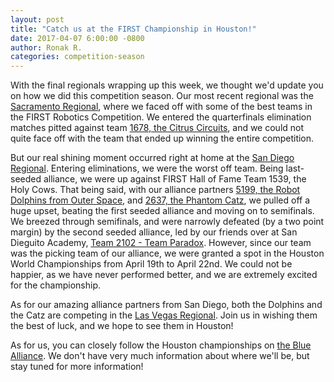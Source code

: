```yaml
---
layout: post
title: "Catch us at the FIRST Championship in Houston!"
date: 2017-04-07 6:00:00 -0800
author: Ronak R.
categories: competition-season
---
```


With the final regionals wrapping up this week, we thought we'd update you on how we did this competition season. Our most recent regional was the [Sacramento Regional](https://www.thebluealliance.com/event/2017cada), where we faced off with some of the best teams in the FIRST Robotics Competition. We entered the quarterfinals elimination matches pitted against team [1678, the Citrus Circuits](https://modmealsonmendenhall.files.wordpress.com/2010/04/lemon1.jpg), and we could not quite face off with the team that ended up winning the entire competition.

But our real shining moment occurred right at home at the [San Diego Regional](https://www.thebluealliance.com/event/2017casd). Entering eliminations, we were the worst off team. Being last-seeded alliance, we were up against FIRST Hall of Fame Team 1539, the Holy Cows. That being said, with our alliance partners [5199, the Robot Dolphins from Outer Space](https://www.thebluealliance.com/team/5199), and [2637, the Phantom Catz](https://www.thebluealliance.com/team/2637), we pulled off a huge upset, beating the first seeded alliance and moving on to semifinals. We breezed through semifinals, and were narrowly defeated (by a two point margin) by the second seeded alliance, led by our friends over at San Dieguito Academy, [Team 2102 - Team Paradox](https://www.thebluealliance.com/team/2102/). However, since our team was the picking team of our alliance, we were granted a spot in the Houston World Championships from April 19th to April 22nd. We could not be happier, as we have never performed better, and we are extremely excited for the championship.

As for our amazing alliance partners from San Diego, both the Dolphins and the Catz are competing in the [Las Vegas Regional](https://www.thebluealliance.com/event/2017nvlv). Join us in wishing them the best of luck, and we hope to see them in Houston!

As for us, you can closely follow the Houston championships on [the Blue Alliance](https://www.thebluealliance.com/event/2017cmptx). We don't have very much information about where we'll be, but stay tuned for more information!
